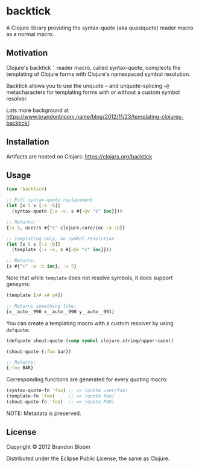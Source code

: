 # backtick

A Clojure library providing the syntax-quote (aka quasiquote) reader macro as a normal macro.


## Motivation

Clojure's backtick `` ` `` reader macro, called syntax-quote, complects the
templating of Clojure forms with Clojure's namespaced symbol resolution.

Backtick allows you to use the unquote `` ~ `` and unquote-splicing `` ~@ ``
metacharacters for templating forms with or without a custom symbol resolver.

Lots more background at <https://www.brandonbloom.name/blog/2012/11/23/templating-clojures-backtick/>.


## Installation

Artifacts are hosted on Clojars: <https://clojars.org/backtick>


## Usage

```clojure
(use 'backtick)

;; Full syntax-quote replacement
(let [x 5 v [:a :b]]
  (syntax-quote {:x ~x, s #{~@v "c" inc}}))

;; Returns:
{:x 5, user/s #{"c" clojure.core/inc :a :b}}

;; Templating only, no symbol resolution
(let [x 5 v [:a :b]]
  (template {:x ~x, s #{~@v "c" inc}}))

;; Returns:
{s #{"c" :a :b inc}, :x 5}
```

Note that while `template` does not resolve symbols, it does support gensyms:

```clojure
(template [x# x# y#])

;; Returns something like:
[x__auto__990 x__auto__990 y__auto__991]
```

You can create a templating macro with a custom resolver by using `defquote`:

```clojure
(defquote shout-quote (comp symbol clojure.string/upper-case))

(shout-quote {:foo bar})

;; Returns:
{:foo BAR}
```

Corresponding functions are generated for every quoting macro:

```clojure
(syntax-quote-fn 'foo) ;; => (quote user/foo)
(template-fn 'foo)     ;; => (quote foo)
(shout-quote-fn 'foo)  ;; => (quote FOO)
```

NOTE: Metadata is preserved.


## License

Copyright © 2012 Brandon Bloom

Distributed under the Eclipse Public License, the same as Clojure.
